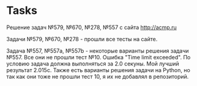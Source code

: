 # Tasks
Решение задач №579, №670, №278, №557 с сайта http://acmp.ru


Задачи №579, №670, №278 - прошли все тесты на сайте.

Задача №557, №557a, №557b - некоторые варианты решения задачи №557. Все они не прошли тест №10. Ошибка "Time limit exceeded". 
По условию задача должна выполняться за 2.0 секуны. Мой лучший результат 2.015с. 
Также есть варианты решения задачи на Python, но так как они тоже не прошли тест 10, я их не добавлял в репозиторий.
